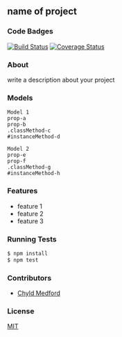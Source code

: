 ## name of project
### Code Badges
[![Build Status](https://travis-ci.org/GLoganDR/treasure-map.svg)](https://travis-ci.org/GLoganDR/treasure-map)
[![Coverage Status](https://coveralls.io/repos/GLoganDR/treasure-map/badge.png)](https://coveralls.io/r/GLoganDR/treasure-map)

### About
write a description about your project

### Models
```
Model 1
prop-a
prop-b
.classMethod-c
#instanceMethod-d
```

```
Model 2
prop-e
prop-f
.classMethod-g
#instanceMethod-h
```

### Features
- feature 1
- feature 2
- feature 3

### Running Tests
```bash
$ npm install
$ npm test
```

### Contributors
- [Chyld Medford](https://github.com/chyld)

### License
[MIT](LICENSE)


